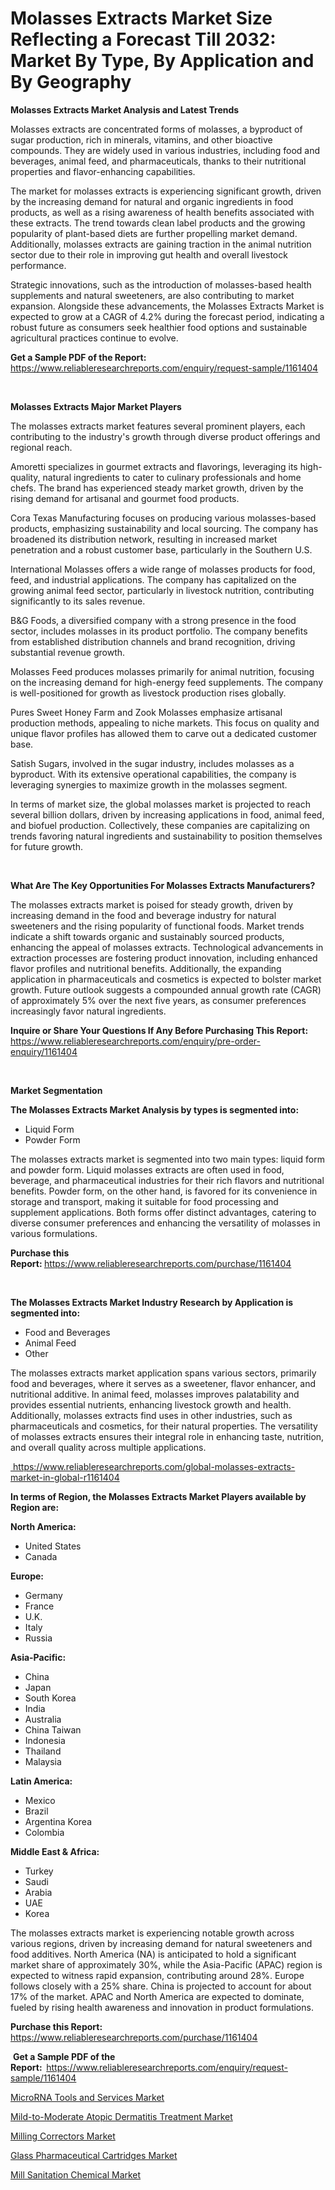 <p><h1>Molasses Extracts Market Size Reflecting a Forecast Till 2032: Market By Type, By Application and By Geography</h1></p><p><strong>Molasses Extracts Market Analysis and Latest Trends</strong></p>
<p><p>Molasses extracts are concentrated forms of molasses, a byproduct of sugar production, rich in minerals, vitamins, and other bioactive compounds. They are widely used in various industries, including food and beverages, animal feed, and pharmaceuticals, thanks to their nutritional properties and flavor-enhancing capabilities. </p><p>The market for molasses extracts is experiencing significant growth, driven by the increasing demand for natural and organic ingredients in food products, as well as a rising awareness of health benefits associated with these extracts. The trend towards clean label products and the growing popularity of plant-based diets are further propelling market demand. Additionally, molasses extracts are gaining traction in the animal nutrition sector due to their role in improving gut health and overall livestock performance.</p><p>Strategic innovations, such as the introduction of molasses-based health supplements and natural sweeteners, are also contributing to market expansion. Alongside these advancements, the Molasses Extracts Market is expected to grow at a CAGR of 4.2% during the forecast period, indicating a robust future as consumers seek healthier food options and sustainable agricultural practices continue to evolve.</p></p>
<p><strong>Get a Sample PDF of the Report:&nbsp;</strong> <a href="https://www.reliableresearchreports.com/enquiry/request-sample/1161404?utm_campaign=48&utm_medium=2&utm_source=Github&utm_content=ia&utm_term=22032025&utm_id=molasses-extracts">https://www.reliableresearchreports.com/enquiry/request-sample/1161404</a></p>
<p>&nbsp;</p>
<p><strong>Molasses Extracts Major Market Players</strong></p>
<p><p>The molasses extracts market features several prominent players, each contributing to the industry's growth through diverse product offerings and regional reach.</p><p>Amoretti specializes in gourmet extracts and flavorings, leveraging its high-quality, natural ingredients to cater to culinary professionals and home chefs. The brand has experienced steady market growth, driven by the rising demand for artisanal and gourmet food products.</p><p>Cora Texas Manufacturing focuses on producing various molasses-based products, emphasizing sustainability and local sourcing. The company has broadened its distribution network, resulting in increased market penetration and a robust customer base, particularly in the Southern U.S.</p><p>International Molasses offers a wide range of molasses products for food, feed, and industrial applications. The company has capitalized on the growing animal feed sector, particularly in livestock nutrition, contributing significantly to its sales revenue.</p><p>B&G Foods, a diversified company with a strong presence in the food sector, includes molasses in its product portfolio. The company benefits from established distribution channels and brand recognition, driving substantial revenue growth.</p><p>Molasses Feed produces molasses primarily for animal nutrition, focusing on the increasing demand for high-energy feed supplements. The company is well-positioned for growth as livestock production rises globally.</p><p>Pures Sweet Honey Farm and Zook Molasses emphasize artisanal production methods, appealing to niche markets. This focus on quality and unique flavor profiles has allowed them to carve out a dedicated customer base.</p><p>Satish Sugars, involved in the sugar industry, includes molasses as a byproduct. With its extensive operational capabilities, the company is leveraging synergies to maximize growth in the molasses segment.</p><p>In terms of market size, the global molasses market is projected to reach several billion dollars, driven by increasing applications in food, animal feed, and biofuel production. Collectively, these companies are capitalizing on trends favoring natural ingredients and sustainability to position themselves for future growth.</p></p>
<p>&nbsp;</p>
<p><strong>What Are The Key Opportunities For Molasses Extracts Manufacturers?</strong></p>
<p><p>The molasses extracts market is poised for steady growth, driven by increasing demand in the food and beverage industry for natural sweeteners and the rising popularity of functional foods. Market trends indicate a shift towards organic and sustainably sourced products, enhancing the appeal of molasses extracts. Technological advancements in extraction processes are fostering product innovation, including enhanced flavor profiles and nutritional benefits. Additionally, the expanding application in pharmaceuticals and cosmetics is expected to bolster market growth. Future outlook suggests a compounded annual growth rate (CAGR) of approximately 5% over the next five years, as consumer preferences increasingly favor natural ingredients.</p></p>
<p><strong>Inquire or Share Your Questions If Any Before Purchasing This Report:</strong> <a href="https://www.reliableresearchreports.com/enquiry/pre-order-enquiry/1161404?utm_campaign=48&utm_medium=2&utm_source=Github&utm_content=ia&utm_term=22032025&utm_id=molasses-extracts">https://www.reliableresearchreports.com/enquiry/pre-order-enquiry/1161404</a></p>
<p>&nbsp;</p>
<p><strong>Market Segmentation</strong></p>
<p><strong>The Molasses Extracts Market Analysis by types is segmented into:</strong></p>
<p><ul><li>Liquid Form</li><li>Powder Form</li></ul></p>
<p><p>The molasses extracts market is segmented into two main types: liquid form and powder form. Liquid molasses extracts are often used in food, beverage, and pharmaceutical industries for their rich flavors and nutritional benefits. Powder form, on the other hand, is favored for its convenience in storage and transport, making it suitable for food processing and supplement applications. Both forms offer distinct advantages, catering to diverse consumer preferences and enhancing the versatility of molasses in various formulations.</p></p>
<p><strong>Purchase this Report:&nbsp;</strong><a href="https://www.reliableresearchreports.com/purchase/1161404?utm_campaign=48&utm_medium=2&utm_source=Github&utm_content=ia&utm_term=22032025&utm_id=molasses-extracts">https://www.reliableresearchreports.com/purchase/1161404</a></p>
<p>&nbsp;</p>
<p><strong>The Molasses Extracts Market Industry Research by Application is segmented into:</strong></p>
<p><ul><li>Food and Beverages</li><li>Animal Feed</li><li>Other</li></ul></p>
<p><p>The molasses extracts market application spans various sectors, primarily food and beverages, where it serves as a sweetener, flavor enhancer, and nutritional additive. In animal feed, molasses improves palatability and provides essential nutrients, enhancing livestock growth and health. Additionally, molasses extracts find uses in other industries, such as pharmaceuticals and cosmetics, for their natural properties. The versatility of molasses extracts ensures their integral role in enhancing taste, nutrition, and overall quality across multiple applications.</p></p>
<p><a href="https://www.reliableresearchreports.com/global-molasses-extracts-market-in-global-r1161404?utm_campaign=48&utm_medium=2&utm_source=Github&utm_content=ia&utm_term=22032025&utm_id=molasses-extracts">&nbsp;https://www.reliableresearchreports.com/global-molasses-extracts-market-in-global-r1161404</a></p>
<p><strong>In terms of Region, the Molasses Extracts Market Players available by Region are:</strong></p>
<p>
    <p> <strong> North America: </strong>
        <ul>
            <li>United States</li>
            <li>Canada</li>
        </ul>
        </p> 
    <p> <strong> Europe: </strong>
        <ul>
            <li>Germany</li>
            <li>France</li>
            <li>U.K.</li>
            <li>Italy</li>
            <li>Russia</li>
        </ul>
        </p> 
    <p> <strong> Asia-Pacific: </strong>
        <ul>
            <li>China</li>
            <li>Japan</li>
            <li>South Korea</li>
            <li>India</li>
            <li>Australia</li>
            <li>China Taiwan</li>
            <li>Indonesia</li>
            <li>Thailand</li>
            <li>Malaysia</li>
        </ul>
        </p> 
    <p> <strong> Latin America: </strong>
        <ul>
            <li>Mexico</li>
            <li>Brazil</li>
            <li>Argentina Korea</li>
            <li>Colombia</li>
        </ul>
        </p> 
    <p> <strong> Middle East & Africa: </strong>
        <ul>
            <li>Turkey</li>
            <li>Saudi</li>
            <li>Arabia</li>
            <li>UAE</li>
            <li>Korea</li>
        </ul>
    </p>
    </p>
<p><p>The molasses extracts market is experiencing notable growth across various regions, driven by increasing demand for natural sweeteners and food additives. North America (NA) is anticipated to hold a significant market share of approximately 30%, while the Asia-Pacific (APAC) region is expected to witness rapid expansion, contributing around 28%. Europe follows closely with a 25% share. China is projected to account for about 17% of the market. APAC and North America are expected to dominate, fueled by rising health awareness and innovation in product formulations.</p></p>
<p><strong>Purchase this Report: </strong><a href="https://www.reliableresearchreports.com/purchase/1161404?utm_campaign=48&utm_medium=2&utm_source=Github&utm_content=ia&utm_term=22032025&utm_id=molasses-extracts">https://www.reliableresearchreports.com/purchase/1161404</a></p>
<p>&nbsp;<strong>Get a Sample PDF of the Report:&nbsp;&nbsp;</strong><a href="https://www.reliableresearchreports.com/enquiry/request-sample/1161404?utm_campaign=48&utm_medium=2&utm_source=Github&utm_content=ia&utm_term=22032025&utm_id=molasses-extracts">https://www.reliableresearchreports.com/enquiry/request-sample/1161404</a></p>
<p><strong></strong></p>
<p><p><a href="https://github.com/ilanarohalgh/Market-Research-Report-List-1/blob/main/microrna-tools-and-services-market.md?utm_campaign=48&utm_medium=2&utm_source=Github&utm_content=ia&utm_term=22032025&utm_id=molasses-extracts">MicroRNA Tools and Services Market</a></p><p><a href="https://github.com/frodanlert/Market-Research-Report-List-1/blob/main/mild-to-moderate-atopic-dermatitis-treatment-market.md?utm_campaign=48&utm_medium=2&utm_source=Github&utm_content=ia&utm_term=22032025&utm_id=molasses-extracts">Mild-to-Moderate Atopic Dermatitis Treatment Market</a></p><p><a href="https://github.com/kadutjoelly83/Market-Research-Report-List-1/blob/main/milling-correctors-market.md?utm_campaign=48&utm_medium=2&utm_source=Github&utm_content=ia&utm_term=22032025&utm_id=molasses-extracts">Milling Correctors Market</a></p><p><a href="https://github.com/snaikraso/Market-Research-Report-List-1/blob/main/glass-pharmaceutical-cartridges-market.md?utm_campaign=48&utm_medium=2&utm_source=Github&utm_content=ia&utm_term=22032025&utm_id=molasses-extracts">Glass Pharmaceutical Cartridges Market</a></p><p><a href="https://github.com/iperitvik8/Market-Research-Report-List-1/blob/main/mill-sanitation-chemical-market.md?utm_campaign=48&utm_medium=2&utm_source=Github&utm_content=ia&utm_term=22032025&utm_id=molasses-extracts">Mill Sanitation Chemical Market</a></p></p>